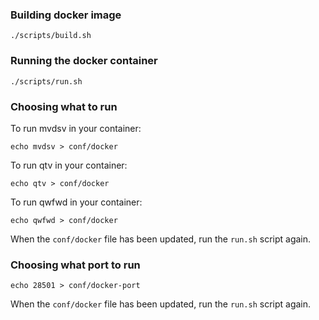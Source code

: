 ### Building docker image

```
./scripts/build.sh
```

### Running the docker container

```
./scripts/run.sh
```

### Choosing what to run

To run mvdsv in your container:

```
echo mvdsv > conf/docker
```

To run qtv in your container:

```
echo qtv > conf/docker
```

To run qwfwd in your container:

```
echo qwfwd > conf/docker
```

When the `conf/docker` file has been updated, run the `run.sh` script again.

### Choosing what port to run

```
echo 28501 > conf/docker-port
```

When the `conf/docker` file has been updated, run the `run.sh` script again.
